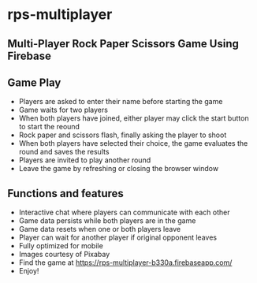 # rps-multiplayer
Multi-Player Rock Paper Scissors Game Using Firebase
---

## Game Play

- Players are asked to enter their name before starting the game
- Game waits for two players
- When both players have joined, either player may click the start button to start the reound
- Rock paper and scissors flash, finally asking the player to shoot
- When both players have selected their choice, the game evaluates the round and saves the results
- Players are invited to play another round
- Leave the game by refreshing or closing the browser window

## Functions and features

- Interactive chat where players can communicate with each other
- Game data persists while both players are in the game
- Game data resets when one or both players leave
- Player can wait for another player if original opponent leaves
- Fully optimized for mobile
- Images courtesy of Pixabay
- Find the game at https://rps-multiplayer-b330a.firebaseapp.com/
- Enjoy!
